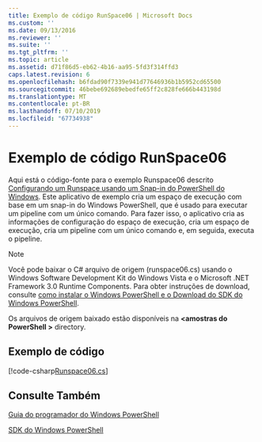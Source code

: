 ```yaml
---
title: Exemplo de código RunSpace06 | Microsoft Docs
ms.custom: ''
ms.date: 09/13/2016
ms.reviewer: ''
ms.suite: ''
ms.tgt_pltfrm: ''
ms.topic: article
ms.assetid: d71f86d5-eb62-4b16-aa95-5fd3f314ffd3
caps.latest.revision: 6
ms.openlocfilehash: b6fdad90f7339e941d77646936b1b5952cd65500
ms.sourcegitcommit: 46bebe692689ebedfe65ff2c828fe666b443198d
ms.translationtype: MT
ms.contentlocale: pt-BR
ms.lasthandoff: 07/10/2019
ms.locfileid: "67734938"
---
```

# <a name="runspace06-code-sample"></a>Exemplo de código RunSpace06

Aqui está o código-fonte para o exemplo Runspace06 descrito [Configurando um Runspace usando um Snap-in do PowerShell do Windows](https://msdn.microsoft.com/en-us/a7289ee8-9732-49ee-91c7-d533e9538b83). Este aplicativo de exemplo cria um espaço de execução com base em um snap-in do Windows PowerShell, que é usado para executar um pipeline com um único comando. Para fazer isso, o aplicativo cria as informações de configuração do espaço de execução, cria um espaço de execução, cria um pipeline com um único comando e, em seguida, executa o pipeline.

> [!NOTE]
> Você pode baixar o C# arquivo de origem (runspace06.cs) usando o Windows Software Development Kit do Windows Vista e o Microsoft .NET Framework 3.0 Runtime Components. Para obter instruções de download, consulte [como instalar o Windows PowerShell e o Download do SDK do Windows PowerShell](/powershell/developer/installing-the-windows-powershell-sdk).
>
> Os arquivos de origem baixado estão disponíveis na  **\<amostras do PowerShell >** directory.

## <a name="code-sample"></a>Exemplo de código

[!code-csharp[Runspace06.cs](../../powershell-sdk-samples/SDK-2.0/csharp/Runspace06/Runspace06.cs#L11-L85 "Runspace06.cs")]

## <a name="see-also"></a>Consulte Também

[Guia do programador do Windows PowerShell](./windows-powershell-programmer-s-guide.md)

[SDK do Windows PowerShell](../windows-powershell-reference.md)